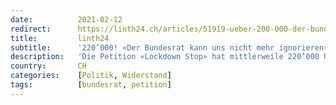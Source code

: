 ```yaml
---
date:          2021-02-12
redirect:      https://linth24.ch/articles/51919-ueber-200-000-der-bundesrat-kann-uns-nicht-mehr-ignorieren
title:         linth24
subtitle:      '220’000! «Der Bundesrat kann uns nicht mehr ignorieren»'
description:   'Die Petition «Lockdown Stop» hat mittlerweile 220’000 Unterschriften erreicht. Mitinitiant Marco Vogt hofft, dass der Bundesrat nun Stellung dazu bezieht.'
country:       CH
categories:    [Politik, Widerstand]
tags:          [bundesrat, petition]
---
```

